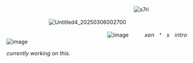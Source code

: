 　　　　　　　　　　　　　　　　　　　　　　　　<img src="https://komarev.com/ghpvc/?username=s7ri&label=swags&color=bc4475&style=flat" alt="s7ri" />

　　　　　　　　![Untitled4_20250306002700](https://github.com/user-attachments/assets/44e3fe77-8c81-4dbd-9d63-ad1e442e4913)
        
　　　　　　　　　　　　　　　　　　　![image](https://github.com/user-attachments/assets/5f95a4ed-db4d-40c8-89e4-1462e0a23ee2)　　　𝘹𝘦𝘯　❜　𝘴　𝘪𝘯𝘵𝘳𝘰　　![image](https://github.com/user-attachments/assets/0b9f030c-9511-4f60-9478-888a258f5a43)

*currently working on this.*








 
















<!--
**s7ri/s7ri** is a ✨ _special_ ✨ repository because its `README.md` (this file) appears on your GitHub profile.

Here are some ideas to get you started:

- 🔭 I’m currently working on ...
- 🌱 I’m currently learning ...
- 👯 I’m looking to collaborate on ...
- 🤔 I’m looking for help with ...
- 💬 Ask me about ...
- 📫 How to reach me: ...
- 😄 Pronouns: ...
- ⚡ Fun fact: ...
-->
